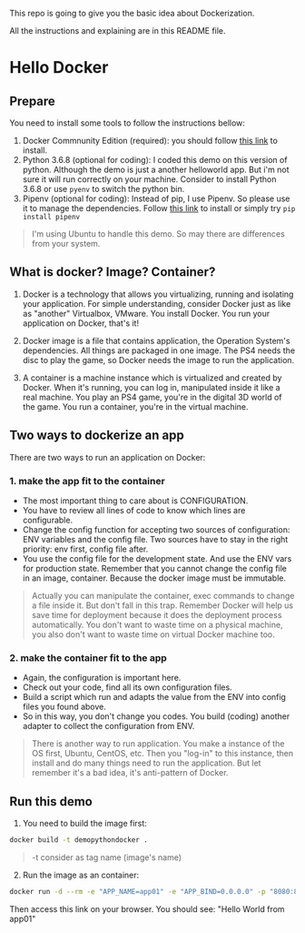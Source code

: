 This repo is going to give you the basic idea about Dockerization.

All the instructions and explaining are in this README file.

# Hello Docker

## Prepare
You need to install some tools to follow the instructions bellow:

1. Docker Commnunity Edition (required): you should follow [this link](https://docs.docker.com/install/linux/docker-ce/ubuntu/) to install.
2. Python 3.6.8 (optional for coding): I coded this demo on this version of python. Although the demo is just a another helloworld app. But i'm not sure it will run correctly on your machine. Consider to install Python 3.6.8 or use `pyenv` to switch the python bin.  
3. Pipenv (optional for coding): Instead of pip, I use Pipenv. So please use it to manage the dependencies. Follow [this link](https://github.com/pyenv/pyenv#installation) to install or simply try `pip install pipenv`
> I'm using Ubuntu to handle this demo. So may there are differences from your system. 

## What is docker? Image? Container?
1. Docker is a technology that allows you virtualizing,  running and isolating your application.
For simple understanding, consider Docker just as like as "another" Virtualbox, VMware. You install Docker. You run your application on Docker, that's it!

2. Docker image is a file that contains application, the Operation System's dependencies. All things are packaged in one image. The PS4 needs the disc to play the game, so Docker needs the image to run the application.

3. A container is a machine instance which is virtualized and created by Docker. When it's running, you can log in, manipulated inside it like a real machine. You play an PS4 game, you're in the digital 3D world of the game. You run a container, you're in the virtual machine.

## Two ways to dockerize an app
There are two ways to run an application on Docker:

### 1. make the app fit to the container

- The most important thing to care about is CONFIGURATION.
- You have to review all lines of code to know which lines are configurable.
- Change the config function for accepting two sources of configuration: ENV variables and the config file. Two sources have to stay in the right priority: env first, config file after.
- You use the config file for the development state. And use the ENV vars for production state. Remember that you cannot change the config file in an image, container. Because the docker image must be immutable.
> Actually you can manipulate the container, exec commands to change a file inside it. But don't fall in this trap. Remember Docker will help us save time for deployment because it does the deployment process automatically. You don't want to waste time on a physical machine, you also don't want to waste time on virtual Docker machine too.

### 2. make the container fit to the app 
- Again, the configuration is important here.
- Check out your code, find all its own configuration files.
- Build a script which run and adapts the value from the ENV into config files you found above.
- So in this way, you don't change you codes. You build (coding) another adapter to collect the configuration from ENV.  
> There is another way to run application. You make a instance of the OS first, Ubuntu, CentOS, etc. Then you "log-in" to this instance, then install and do many things need to run the application. But let remember it's a bad idea, it's anti-pattern of Docker.

## Run this demo
1. You need to build the image first:
```bash
docker build -t demopythondocker .
```
> -t consider as tag name (image's name)

2. Run the image as an container:
```bash
docker run -d --rm -e "APP_NAME=app01" -e "APP_BIND=0.0.0.0" -p "8080:8080" 
```
Then access this link on your browser. You should see: "Hello World from app01"